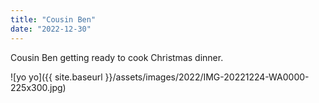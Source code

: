 ```yaml
---
title: "Cousin Ben"
date: "2022-12-30"
---
```


Cousin Ben getting ready to cook Christmas dinner.

![yo yo]({{ site.baseurl }}/assets/images/2022/IMG-20221224-WA0000-225x300.jpg)
